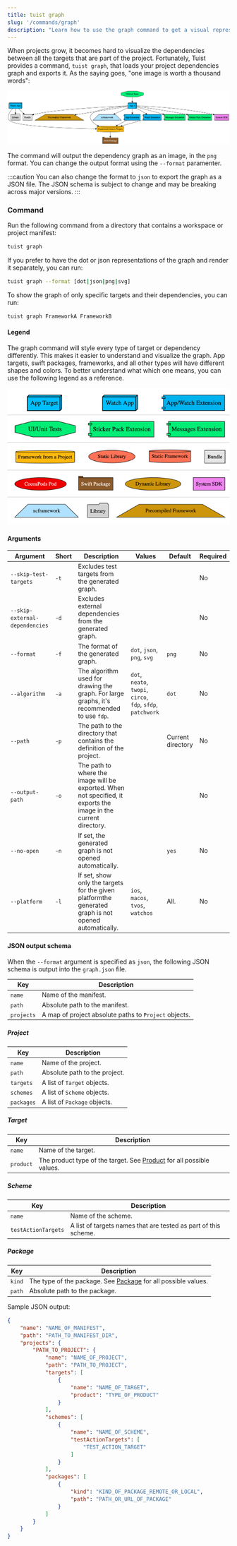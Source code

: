 ```yaml
---
title: tuist graph
slug: '/commands/graph'
description: "Learn how to use the graph command to get a visual representation of your project's dependency graph"
---
```


When projects grow, it becomes hard to visualize the dependencies between all the targets that are part of the project.
Fortunately, Tuist provides a command, `tuist graph`, that loads your project dependencies graph and exports it. As the
saying goes, "one image is worth a thousand words":

![Sample graph exported with the graph command](assets/GraphExample.png)

The command will output the dependency graph as an image, in the `png` format.
You can change the output format using the `--format` paramenter.

:::caution
You can also change the format to `json` to export the graph as a JSON file. The JSON schema is subject
to change and may be breaking across major versions.
:::

### Command

Run the following command from a directory that contains a workspace or project manifest:

```bash
tuist graph
```

If you prefer to have the dot or json representations of the graph and render it separately, you can run:

```bash
tuist graph --format [dot|json|png|svg]
```

To show the graph of only specific targets and their dependencies, you can run:

```bash
tuist graph FrameworkA FrameworkB
```

#### Legend

The graph command will style every type of target or dependency differently. This makes it easier to understand
and visualize the graph. App targets, swift packages, frameworks, and all other types will have different shapes and colors.
To better understand what which one means, you can use the following legend as a reference.

![Legend: different types of dependencies and targets and their styles in the graph](assets/Legend.png)

#### Arguments

| Argument                       | Short | Description                                                                                                      | Values                                                                                                                             | Default           | Required |
| ------------------------------ | ----- | ---------------------------------------------------------------------------------------------------------------- | ---------------------------------------------------------------------------------------------------------------------------------- | ----------------- | -------- |
| `--skip-test-targets`          | `-t`  | Excludes test targets from the generated graph.                                                                  |                                                                                                                                    |                   | No       |
| `--skip-external-dependencies` | `-d`  | Excludes external dependencies from the generated graph.                                                         |                                                                                                                                    |                   | No       |
| `--format`                     | `-f`  | The format of the generated graph.                                                                               | `dot`, `json`, `png`, `svg`                                                                                                        | `png`             | No       |
| `--algorithm`                  | `-a`  | The algorithm used for drawing the graph. For large graphs, it's recommended to use `fdp`.                       | `dot`, `neato`, `twopi`, `circo`, `fdp`, `sfdp`, `patchwork`                                                                       | `dot`             | No       |
| `--path`                       | `-p`  | The path to the directory that contains the definition of the project.                                           |                                                                                                                                    | Current directory | No       |
| `--output-path`                | `-o`  | The path to where the image will be exported. When not specified, it exports the image in the current directory. |                                                                                                                                    |                   | No       |
| `--no-open`                    | `-n`  | If set, the generated graph is not opened automatically.                                                         |                                                                                                                                    | `yes`             | No       |
| `--platform`                   | `-l`  | If set, show only the targets for the given platformthe generated graph is not opened automatically.             | `ios`, `macos`, `tvos`, `watchos`                                                                                                  | All.              | No       |

#### JSON output schema

When the `--format` argument is specified as `json`, the following JSON schema is output into the `graph.json` file.

| Key        | Description                                           |
| ---------- | ----------------------------------------------------- |
| `name`     | Name of the manifest.                                 |
| `path`     | Absolute path to the manifest.                        |
| `projects` | A map of project absolute paths to `Project` objects. |

##### Project

| Key        | Description                   |
| ---------- | ----------------------------- |
| `name`     | Name of the project.          |
| `path`     | Absolute path to the project. |
| `targets`  | A list of `Target` objects.   |
| `schemes`  | A list of `Scheme` objects.   |
| `packages` | A list of `Package` objects.  |

##### Target

| Key       | Description                                                                                                                                         |
| --------- | --------------------------------------------------------------------------------------------------------------------------------------------------- |
| `name`    | Name of the target.                                                                                                                                 |
| `product` | The product type of the target. See [Product](https://tuist.github.io/tuist/main/documentation/projectdescription/product) for all possible values. |

##### Scheme

| Key                 | Description                                                     |
| ------------------- | --------------------------------------------------------------- |
| `name`              | Name of the scheme.                                             |
| `testActionTargets` | A list of targets names that are tested as part of this scheme. |

##### Package

| Key    | Description                                                                                                                                  |
| ------ | -------------------------------------------------------------------------------------------------------------------------------------------- |
| `kind` | The type of the package. See [Package](https://tuist.github.io/tuist/main/documentation/projectdescription/package) for all possible values. |
| `path` | Absolute path to the package.                                                                                                                |

Sample JSON output:

```json
{
    "name": "NAME_OF_MANIFEST",
    "path": "PATH_TO_MANIFEST_DIR",
    "projects": {
        "PATH_TO_PROJECT": {
            "name": "NAME_OF_PROJECT",
            "path": "PATH_TO_PROJECT",
            "targets": [
                {
                    "name": "NAME_OF_TARGET",
                    "product": "TYPE_OF_PRODUCT"
                }
            ],
            "schemes": [
                {
                    "name": "NAME_OF_SCHEME",
                    "testActionTargets": [
                        "TEST_ACTION_TARGET"
                    ]
                }
            ],
            "packages": [
                {
                    "kind": "KIND_OF_PACKAGE_REMOTE_OR_LOCAL",
                    "path": "PATH_OR_URL_OF_PACKAGE"
                }
            ]
        }
    }
}
```

